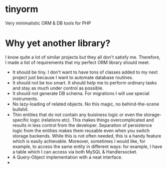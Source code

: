 # tinyorm
Very minimalistic ORM &amp; DB tools for PHP

# Why yet another library?
I know quite a lot of similar projects but they all don't satisfy me. Therefore, I made a list of requirements that my perfect ORM library should meet.

* It should be tiny. I don't want to have tons of classes added to my next project just because I want to automate database routines.
* It should not be too smart. It should help me to perform ordinary tasks and stay as much under control as possible.
* It should not generate DB schema. For migrations I will use special instruments.
* No lazy-loading of related objects. No this magic, no behind-the-scene bullshit.
* Thin entities that do not contain any buisiness logic or even the storage-specific logic (relations etc). This makes things overcomplicated and results in less control from the developer. Separation of persistence logic from the entities makes them reusable even when you switch storage backends. While this is not often needed, this is a handy feature which is easily achievable. Moreover, sometimes I would like, for example, to access the same entity in different ways: for example, I have a table which I can access via both MySQL &amp; Handlersocket.
* A Query-Object implementation with a neat interface.
* 